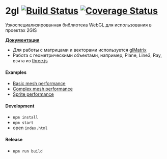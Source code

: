 # 2gl [![Build Status](https://travis-ci.org/2gis/2gl.svg)](https://travis-ci.org/2gis/2gl) [![Coverage Status](https://coveralls.io/repos/2gis/2gl/badge.svg?branch=master&service=github)](https://coveralls.io/github/2gis/2gl?branch=master)
Узкоспециализированная библиотека WebGL для использования в проектах 2GIS

**[Документация](https://2gis.github.io/2gl/docs)**

* Для работы с матрицами и векторами используется [glMatrix](http://glmatrix.net/)
* Работа с геометрическими объектами, например, Plane, Line3, Ray, взята из [three.js](http://threejs.org/)

#### Examples
* [Basic mesh performance](https://2gis.github.io/2gl/examples/basicMeshPerformance)
* [Complex mesh performance](https://2gis.github.io/2gl/examples/complexMeshPerformance)
* [Sprite performance](https://2gis.github.io/2gl/examples/spritePerformance)

#### Development
* `npm install`
* `npm start`
* open `index.html`

#### Release
* `npm run build`
